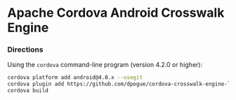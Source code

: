 Apache Cordova Android Crosswalk Engine
===

### Directions

Using the `cordova` command-line program (version 4.2.0 or higher):

```bash
cordova platform add android@4.0.x --usegit
cordova plugin add https://github.com/dpogue/cordova-crosswalk-engine-lite
cordova build
```
